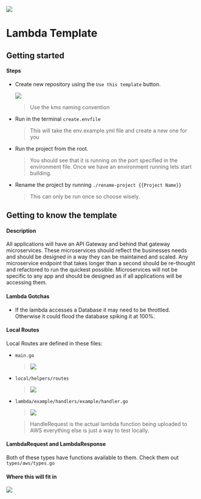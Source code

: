 ![](https://s3-us-west-2.amazonaws.com/assets.kyani.net/github/Screenshot+from+2019-11-20+14-40-24.png)
# Lambda Template

## Getting started
#### Steps
- Create new repository using the ```Use this template``` button.

  ![](https://s3-us-west-2.amazonaws.com/assets.kyani.net/github/image+(7).png)
  > Use the kms naming convention
- Run in the terminal ```create.envfile ```
  > This will take the env.example.yml file and create a new one for you
- Run the project from the root.
  > You should see that it is running on the port specified in the environment file.
  > Once we have an environment running lets start building.
- Rename the project by running ```./rename-project {{Project Name}}```
  > This can only be run once so choose wisely.
  
## Getting to know the template
#### Description

All applications will have an API Gateway and behind that gateway microservices.  These microservices should reflect the businesses needs and should be designed in a way they can be maintained and scaled.  Any microservice endpoint that takes longer than a second should be re-thought and refactored to run the quickest possible.  Microservices will not be specific to any app and should be designed as if all applications will be accessing them.

#### Lambda Gotchas
- If the lambda accesses a Database it may need to be throttled.  Otherwise it could flood the database spiking it at 100%.

#### Local Routes
Local Routes are defined in these files:
- ```main.go```
  > ![](https://s3-us-west-2.amazonaws.com/assets.kyani.net/github/handler_main.png)
- ```local/helpers/routes``` 
  > ![](https://s3-us-west-2.amazonaws.com/assets.kyani.net/github/handler.png)
- ```lambda/example/handlers/example/handler.go```
  > ![](https://s3-us-west-2.amazonaws.com/assets.kyani.net/github/handler_example.png)
  
  > HandleRequest is the actual lambda function being uploaded to AWS everything else is just a way to test locally.
  
#### LambdaRequest and LambdaResponse
Both of these types have functions available to them. Check them out ```types/aws/types.go```

#### Where this will fit in
![](https://s3-us-west-2.amazonaws.com/assets.kyani.net/github/Screenshot+from+2019-11-20+11-31-18.png)
